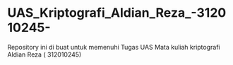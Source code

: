 # UAS_Kriptografi_Aldian_Reza_-312010245-
Repository ini di buat untuk memenuhi Tugas UAS Mata kuliah kriptografi Aldian Reza ( 312010245)
